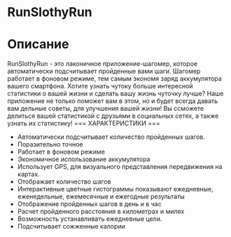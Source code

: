 # RunSlothyRun
**Описание**
==========
RunSlothyRun - это лаконичное приложение-шагомер, которое автоматически подсчитывает пройденные вами шаги. Шагомер работает в фоновом режиме, тем самым экономя заряд аккумулятора вашего смартфона. 
Хотите узнать чутоку больше интересной статистики о вашей жизни и сделать вашу жизнь чуточку лучше? Наше приложение не только поможет вам в этом, но и будет всегда давать вам дельные советы, для улучшения вашей жизни! Вы ссможете делиться вашей статистикой с друзьями в социальных сетях, а также узнать их статистику!
=== ХАРАКТЕРИСТИКИ ===

- Автоматически подсчитывает количество пройденных шагов.
- Поразительно точное
- Работает в фоновом режиме
- Экономичное использование аккумулятора
- Использует GPS, для визуального представления передвижения на картах.
- Отображает количество шагов
- Интерактивные цветные гистограммы показывают ежедневные, еженедельные, ежемесячные и ежегодные результаты
- Отображение пройденных шагов в день и в час
- Расчет пройденного расстояния в километрах и милях
- Возможность устанавливать ежедневные цели.
- Подсчитывает сожженные калории

